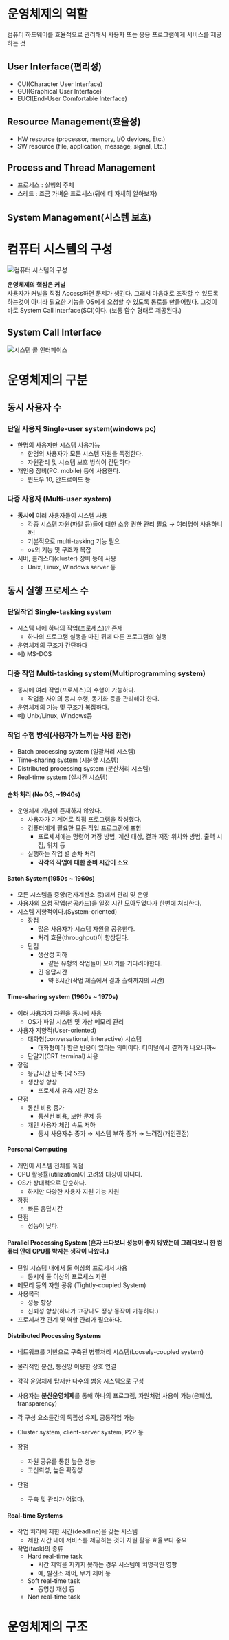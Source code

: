 # 운영체제의 역할
컴퓨터 하드웨어를 효율적으로 관리해서 사용자 또는 응용 프로그램에게 서비스를 제공하는 것

## User Interface(편리성)
- CUI(Character User Interface)
- GUI(Graphical User Interface)
- EUCI(End-User Comfortable Interface)
## Resource Management(효율성)
- HW resource (processor, memory, I/O devices, Etc.)
- SW resource (file, application, message, signal, Etc.)
## Process and Thread Management
- 프로세스 : 실행의 주체
- 스레드 : 조금 가벼운 프로세스(뒤에 더 자세히 알아보자)
## System Management(시스템 보호)

# 컴퓨터 시스템의 구성
![컴퓨터 시스템의 구성](image/컴퓨터%20시스템의%20구성.png)

**운영체제의 핵심은 커널**  
사용자가 커널을 직접 Access하면 문제가 생긴다. 그래서 마음대로 조작할 수 있도록 하는것이 아니라 필요한 기능을 OS에게 요청할 수 있도록 통로를 만들어뒀다. 그것이 바로 System Call Interface(SCI)이다. (보통 함수 형태로 제공된다.)

## System Call Interface
![시스템 콜 인터페이스](image/시스템%20콜%20인터페이스.png)


# 운영체제의 구분

## 동시 사용자 수
### 단일 사용자 Single-user system(windows pc)
- 한명의 사용자만 시스템 사용가능
    - 한명의 사용자가 모든 시스템 자원을 독점한다.
    - 자원관리 및 시스템 보호 방식이 간단하다
- 개인용 장비(PC. mobile) 등에 사용한다.
    - 윈도우 10, 안드로이드 등
### 다중 사용자 (Multi-user system)
- **동시에** 여러 사용자들이 시스템 사용
    - 각종 시스템 자원(파일 등)들에 대한 소유 권한 관리 필요 → 여러명이 사용하니까!
    - 기본적으로 multi-tasking 기능 필요
    - os의 기능 및 구조가 복잡
- 서버, 클러스터(cluster) 장비 등에 사용
    - Unix, Linux, Windows server 등
## 동시 실행 프로세스 수
### 단일작업 Single-tasking system
- 시스템 내에 하나의 작업(프로세스)만 존재
    - 하나의 프로그램 실행을 마친 뒤에 다른 프로그램의 실행
- 운영체제의 구조가 간단하다
- 예) MS-DOS
### 다중 작업 Multi-tasking system(Multiprogramming system)
- 동시에 여러 작업(프로세스)의 수행이 가능하다.
    - 작업들 사이의 동시 수행, 동기화 등을 관리해야 한다.
- 운영체제의 기능 및 구조가 복잡하다.
- 예) Unix/Linux, Windows등
### 작업 수행 방식(사용자가 느끼는 사용 환경)
- Batch processing system (일괄처리 시스템)
- Time-sharing system (시분할 시스템)
- Distributed processing system (분산처리 시스템)
- Real-time system (실시간 시스템)

#### 순차 처리 (No OS, ~1940s)
- 운영체제 개념이 존재하지 않았다.
    - 사용자가 기계어로 직접 프로그램을 작성했다.
    - 컴퓨터에게 필요한 모든 작업 프로그램에 포함
        - 프로세서에는 명령어 저장 방법, 계산 대상, 결과 저장 위치와 방법, 출력 시점, 위치 등
    - 실행하는 작업 별 순차 처리
        - **각각의 작업에 대한 준비 시간이 소요**

#### Batch System(1950s ~ 1960s)
- 모든 시스템을 중앙(전자계산소 등)에서 관리 및 운영
- 사용자의 요청 작업(천공카드)을 일정 시간 모아두었다가 한번에 처리한다.
- 시스템 지향적이다.(System-oriented)
    - 장점
        - 많은 사용자가 시스템 자원을 공유한다.
        - 처리 효율(throughput)이 향상된다.
    - 단점
        - 생산성 저하
            - 같은 유형의 작업들이 모이기를 기다려야한다.
        - 긴 응답시간
            - 약 6시간(작업 제출에서 결과 출력까지의 시간)

#### Time-sharing system (1960s ~ 1970s)
- 여러 사용자가 자원을 동시에 사용
    - OS가 파일 시스템 및 가상 메모리 관리
- 사용자 지향적(User-oriented)
    - 대화형(conversational, interactive) 시스템
        - 대화형이라 함은 반응이 있다는 의미이다. 터미널에서 결과가 나오니까~
    - 단말기(CRT terminal) 사용
- 장점
    - 응답시간 단축 (약 5초)
    - 생산성 향상
        - 프로세서 유휴 시간 감소
- 단점
    - 통신 비용 증가
        - 통신선 비용, 보안 문제 등
    - 개인 사용자 체감 속도 저하
        - 동시 사용자수 증가 → 시스템 부하 증가 → 느려짐(개인관점)

#### Personal Computing
- 개인이 시스템 전체를 독점
- CPU 활용률(utilization)이 고려의 대상이 아니다.
- OS가 상대적으로 단순하다.
    - 하지만 다양한 사용자 지원 기능 지원
- 장점
    - 빠른 응답시간
- 단점
    - 성능이 낮다.

#### Parallel Processing System (혼자 쓰다보니 성능이 좋지 않았는데 그러다보니 한 컴퓨터 안에 CPU를 박자는 생각이 나왔다.)
- 단일 시스템 내에서 둘 이상의 프로세서 사용
    - 동시에 둘 이상의 프로세스 지원
- 메모리 등의 자원 공유 (Tightly-coupled System)
- 사용목적
    - 성능 향상
    - 신뢰성 향상(하나가 고장나도 정상 동작이 가능하다.)
- 프로세서간 관계 및 역할 관리가 필요하다.

#### Distributed Processing Systems
- 네트워크를 기반으로 구축된 병렬처리 시스템(Loosely-coupled system)
- 물리적인 분산, 통신망 이용한 상호 연결
- 각각 운영체제 탑재한 다수의 범용 시스템으로 구성
- 사용자는 **분산운영체제**를 통해 하나의 프로그램, 자원처럼 사용이 가능(은폐성, transparency)

- 각 구성 요소들간의 독립성 유지, 공동작업 가능
- Cluster system, client-server system, P2P 등

- 장점
    - 자원 공유를 통한 높은 성능
    - 고신뢰성, 높은 확장성
- 단점
    - 구축 및 관리가 어렵다.

#### Real-time Systems
- 작업 처리에 제한 시간(deadline)을 갖는 시스템
    - 제한 시간 내에 서비스를 제공하는 것이 자원 활용 효율보다 중요
- 작업(task)의 종류
    - Hard real-time task
        - 시간 제약을 지키지 못하는 경우 시스템에 치명적인 영향
        - 예, 발전소 제어, 무기 제어 등
    - Soft real-time task
        - 동영상 재생 등
    - Non real-time task

# 운영체제의 구조
